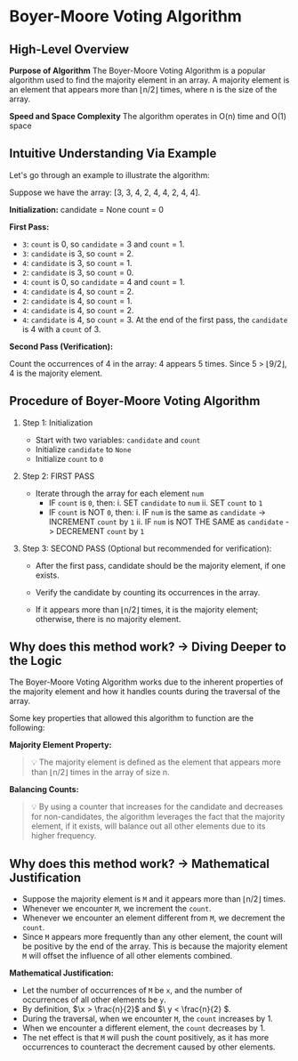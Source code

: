 # Boyer-Moore Voting Algorithm

## High-Level Overview
**Purpose of Algorithm**
The Boyer-Moore Voting Algorithm is a popular algorithm used to find the majority element in an array. 
A majority element is an element that appears more than ⌊n/2⌋ times, where n is the size of the array. 


**Speed and Space Complexity**
The algorithm operates in O(n) time and O(1) space

## Intuitive Understanding Via Example
Let's go through an example to illustrate the algorithm:

Suppose we have the array: [3, 3, 4, 2, 4, 4, 2, 4, 4].

**Initialization:**
candidate = None
count = 0

**First Pass:**
- `3`: `count` is 0, so `candidate` = 3 and `count` = 1.
- `3`: `candidate` is 3, so `count` = 2.
- `4`: `candidate` is 3, so `count` = 1.
- `2`: `candidate` is 3, so `count` = 0.
- `4`: `count` is 0, so `candidate` = 4 and `count` = 1.
- `4`: `candidate` is 4, so `count` = 2.
- `2`: `candidate` is 4, so `count` = 1.
- `4`: `candidate` is 4, so `count` = 2.
- `4`: `candidate` is 4, so `count` = 3.
At the end of the first pass, the `candidate` is 4 with a `count` of 3.

**Second Pass (Verification):**

Count the occurrences of 4 in the array: 4 appears 5 times.
Since 5 > ⌊9/2⌋, 4 is the majority element.

## Procedure of Boyer-Moore Voting Algorithm
1. Step 1: Initialization
    - Start with two variables: `candidate` and `count`
    - Initialize `candidate` to `None`
    - Initialize `count` to `0`

2. Step 2: FIRST PASS
    - Iterate through the array for each element `num`
        - IF `count` is `0`, then:
            i. SET `candidate` to `num` 
            ii. SET `count` to `1`
        - IF `count` is NOT `0`, then:
            i. IF `num` is the same as `candidate` -> INCREMENT `count` by `1`
            ii. IF `num` is NOT THE SAME as `candidate` -> DECREMENT `count` by `1`

3. Step 3: SECOND PASS (Optional but recommended for verification):
    - After the first pass, candidate should be the majority element, if one exists.

    - Verify the candidate by counting its occurrences in the array. 
     - If it appears more than ⌊n/2⌋ times, it is the majority element; otherwise, there is no majority element.



## Why does this method work? -> Diving Deeper to the Logic


The Boyer-Moore Voting Algorithm works due to the inherent properties of the majority element and how it handles counts during the traversal of the array.


Some key properties that allowed this algorithm to function are the following:

**Majority Element Property:**
>:bulb: The majority element is defined as the element that appears more than ⌊n/2⌋ times in the array of size n.

**Balancing Counts:**
>:bulb: By using a counter that increases for the candidate and decreases for non-candidates, the algorithm leverages the fact that the majority element, if it exists, will balance out all other elements due to its higher frequency.



## Why does this method work? -> Mathematical Justification

- Suppose the majority element is `M` and it appears more than ⌊n/2⌋ times.
- Whenever we encounter `M`, we increment the `count`.
- Whenever we encounter an element different from `M`, we decrement the `count`.
- Since `M` appears more frequently than any other element, the count will be positive by the end of the array. This is because the majority element `M` will offset the influence of all other elements combined.

**Mathematical Justification:**

- Let the number of occurrences of `M` be `x`, and the number of occurrences of all other elements be `y`.
- By definition, $\x > \frac{n}{2}\$ and $\ y < \frac{n}{2} \$.
- During the traversal, when we encounter `M`, the `count` increases by 1.
- When we encounter a different element, the `count` decreases by 1.
- The net effect is that `M` will push the count positively, as it has more occurrences to counteract the decrement caused by other elements.




























































































































